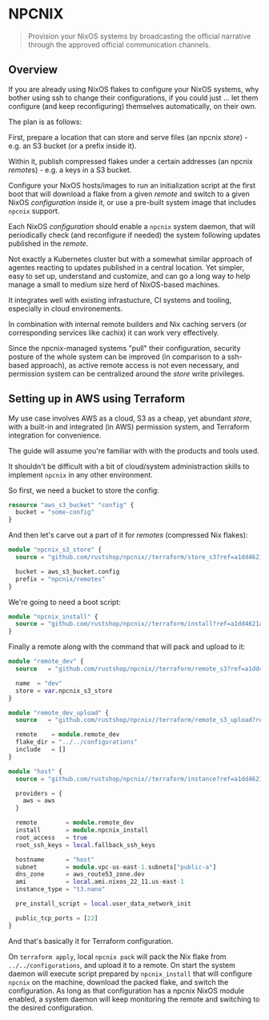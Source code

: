 # NPCNIX

> Provision your NixOS systems by broadcasting the official
> narrative through the approved official communication channels.

## Overview

If you are already using NixOS flakes to configure your NixOS
systems, why bother using ssh to change their configurations,
if you could just ... let them configure (and keep reconfiguring)
themselves automatically, on their own.

The plan is as follows:

First, prepare a location that can store and serve files
(an npcnix *store*) - e.g. an S3 bucket (or a prefix inside it).

Within it, publish compressed flakes under a certain
addresses (an npcnix *remote*s) - e.g. a keys in a S3 bucket.

Configure your NixOS hosts/images to run an initialization script
at the first boot that will download a flake from a given *remote*
and switch to a given NixOS *configuration* inside it, or use
a pre-built system image that includes `npcnix` support.

Each NixOS *configuration* should enable a `npcnix` system daemon,
that will periodically check (and reconfigure if needed) the system
following updates published in the *remote*.

Not exactly a Kubernetes cluster but with a somewhat similar
approach of agentes reacting to updates published in a central
location. Yet simpler, easy to set up, understand and customize,
and can go a long way to help manage a small to medium size herd
of NixOS-based machines.

It integrates well with existing infrastucture, CI systems and
tooling, especially in cloud environements.

In combination with internal remote builders and Nix caching
servers (or corresponding services like cachix) it can work very
effectively.

Since the npcnix-managed systems "pull" their configuration,
security posture of the whole system can be improved (in comparison
to a ssh-based approach), as active remote access is not even necessary,
and permission system can be centralized around the *store* write privileges.


## Setting up in AWS using Terraform

My use case involves AWS as a cloud, S3 as a cheap, yet abundant *store*,
with a built-in and integrated (in AWS) permission system, and Terraform
integration for convenience.

The guide will assume you're familiar with with the products and tools
used.

It shouldn't be difficult with a bit of cloud/system administraction
skills to implement `npcnix` in any other environment.

So first, we need a bucket to store the config:

```terraform
resource "aws_s3_bucket" "config" {
  bucket = "some-config"
}
```

And then let's carve out a part of it for *remotes* (compressed Nix flakes):

```terraform
module "npcnix_s3_store" {
  source = "github.com/rustshop/npcnix//terraform/store_s3?ref=a1dd4621a56724fe36ca8940eb7172dd0f4be986"

  bucket = aws_s3_bucket.config
  prefix = "npcnix/remotes"
}
```

We're going to need a boot script:

```terraform
module "npcnix_install" {
  source = "github.com/rustshop/npcnix//terraform/install?ref=a1dd4621a56724fe36ca8940eb7172dd0f4be986"
}
```

Finally a remote along with the command that will pack and upload to it:

```terraform
module "remote_dev" {
  source   = "github.com/rustshop/npcnix//terraform/remote_s3?ref=a1dd4621a56724fe36ca8940eb7172dd0f4be986"

  name  = "dev"
  store = var.npcnix_s3_store
}

module "remote_dev_upload" {
  source   = "github.com/rustshop/npcnix//terraform/remote_s3_upload?ref=a1dd4621a56724fe36ca8940eb7172dd0f4be986"

  remote    = module.remote_dev
  flake_dir = "../../configurations"
  include   = []
}
```

```terraform
module "host" {
  source = "github.com/rustshop/npcnix//terraform/instance?ref=a1dd4621a56724fe36ca8940eb7172dd0f4be986"

  providers = {
    aws = aws
  }

  remote        = module.remote_dev
  install       = module.npcnix_install
  root_access   = true
  root_ssh_keys = local.fallback_ssh_keys

  hostname      = "host"
  subnet        = module.vpc-us-east-1.subnets["public-a"]
  dns_zone      = aws_route53_zone.dev
  ami           = local.ami.nixos_22_11.us-east-1
  instance_type = "t3.nano"

  pre_install_script = local.user_data_network_init

  public_tcp_ports = [22]
}
```
And that's basically it for Terraform configuration.

On `terraform apply`, local `npcnix pack` will pack the Nix flake from `../../configurations`, and upload it to a remote. On start the system daemon will execute script prepared by `npcnix_install` that will configure `npcnix` on the machine, download the packed flake, and switch the configuration. As long as that configuration has a npcnix NixOS module enabled, a system daemon will keep monitoring the remote and switching to the desired configuration. 
